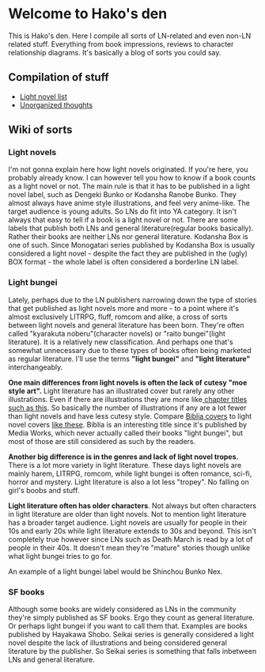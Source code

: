 <head>
<link href="assets/css/style.scss" rel="stylesheet"></link>
</head>


# Welcome to Hako's den

This is Hako's den. Here I compile all sorts of LN-related and even non-LN related stuff. Everything from book impressions, reviews to character relationship diagrams. It's basically a blog of sorts you could say. 

## Compilation of stuff

* [Light novel list](/docs/lns.md)
* [Unorganized thoughts](/docs/log.md)



## Wiki of sorts

### Light novels

I'm not gonna explain here how light novels originated. If you're here, you probably already know. I can however tell you how to know if a book counts as a light novel or not. The main rule is that it has to be published in a light novel label, such as Dengeki Bunko or Kodansha Ranobe Bunko. They almost always have anime style illustrations, and feel very anime-like. The target audience is young adults. So LNs do fit into YA category. It isn't always that easy to tell if a book is a light novel or not. There are some labels that publish both LNs and general literature(regular books basically). Rather their books are neither LNs nor general literature. Kodansha Box is one of such. Since Monogatari series published by Kodansha Box is usually considered a light novel - despite the fact they are published in the (ugly) BOX format - the whole label is often considered a borderline LN label. 


### Light bungei

Lately, perhaps due to the LN publishers narrowing down the type of stories that get published as light novels more and more - to a point where it's almost exclusively LITRPG, fluff, romcom and alike, a cross of sorts between light novels and general literature has been born. They're often called "kyarakuta noberu"(character novels) or  "raito bungei"(light literature). It is a relatively new classification. And perhaps one that's somewhat unnecessary due to these types of books often being marketed as regular literature. I'll use the terms **"light bungei"** and **"light literature"** interchangeably. 

**One main differences from light novels is often the lack of cutesy "moe style art".** Light literature has an illustrated cover but rarely any other illustrations. Even if there are illustrations they are more like[ chapter titles such as this](https://imgur.com/uFZBkSe). So basically the number of illustrations if any are a lot fewer than light novels and have less cutesy style. Compare [Biblia covers](http://img1.ak.crunchyroll.com/i/spire3/bbd360fde8823be792682fef9adb8d621486707411_full.jpg) to light novel covers [like these](https://worldwithouthorizons.com/wp-content/uploads/lanovel_1.jpg). Biblia is an interesting title since it's published by Media Works, which never actually called their books "light bungei", but most of those are still considered as such by the readers. 

**Another big difference is in the genres and lack of light novel tropes.** There is a lot more variety in light literature. These days light novels are mainly harem, LITRPG, romcom, while light bungei is often romance, sci-fi, horror and mystery. Light literature is also a lot less "tropey". No falling on girl's boobs and stuff. 

**Light literature often has older characters**. Not always but often characters in light literature are older than light novels. Not to mention light literature has a broader target audience. Light novels are usually for people in their 10s and early 20s while light literature extends to 30s and beyond. This isn't completely true however since LNs such as Death March is read by a lot of people in their 40s. It doesn't mean they're "mature" stories though unlike what light bungei tries to go for. 

An example of a light bungei label would be Shinchou Bunko Nex. 


### SF books

Although some books are widely considered as LNs in the community they're simply published as SF books. Ergo they count as general literature. Or perhaps light bungei if you want to call them that. Examples are books published by Hayakawa Shobo. Seikai series is generally considered a light novel despite the lack of illustrations and being considered general literature by the publisher. So Seikai series is something that falls inbetween LNs and general literature. 
